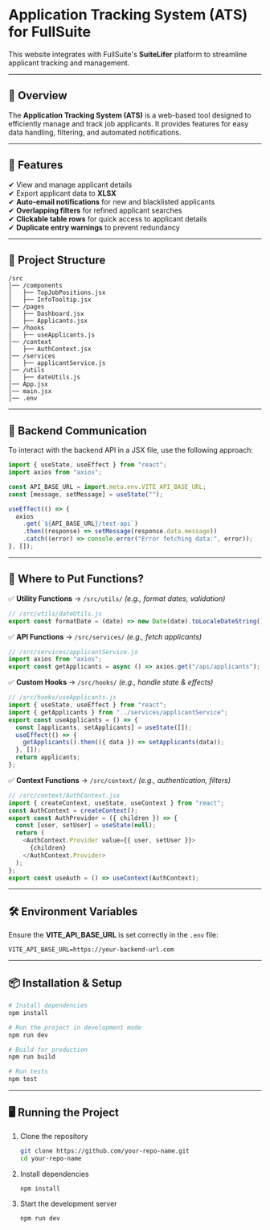 # **Application Tracking System (ATS) for FullSuite**

This website integrates with FullSuite's **SuiteLifer** platform to streamline applicant tracking and management.

---

## **📌 Overview**

The **Application Tracking System (ATS)** is a web-based tool designed to efficiently manage and track job applicants. It provides features for easy data handling, filtering, and automated notifications.

---

## **🚀 Features**

✔ View and manage applicant details  
✔ Export applicant data to **XLSX**  
✔ **Auto-email notifications** for new and blacklisted applicants  
✔ **Overlapping filters** for refined applicant searches  
✔ **Clickable table rows** for quick access to applicant details  
✔ **Duplicate entry warnings** to prevent redundancy

---

## **📂 Project Structure**

```
/src
│── /components
│   ├── TopJobPositions.jsx
│   ├── InfoTooltip.jsx
│── /pages
│   ├── Dashboard.jsx
│   ├── Applicants.jsx
│── /hooks
│   ├── useApplicants.js
│── /context
│   ├── AuthContext.jsx
│── /services
│   ├── applicantService.js
│── /utils
│   ├── dateUtils.js
│── App.jsx
│── main.jsx
│── .env
```

---

## **📡 Backend Communication**

To interact with the backend API in a JSX file, use the following approach:

```jsx
import { useState, useEffect } from "react";
import axios from "axios";

const API_BASE_URL = import.meta.env.VITE_API_BASE_URL;
const [message, setMessage] = useState("");

useEffect(() => {
  axios
    .get(`${API_BASE_URL}/test-api`)
    .then((response) => setMessage(response.data.message))
    .catch((error) => console.error("Error fetching data:", error));
}, []);
```

---

## **📌 Where to Put Functions?**

✅ **Utility Functions** → `/src/utils/` _(e.g., format dates, validation)_

```js
// /src/utils/dateUtils.js
export const formatDate = (date) => new Date(date).toLocaleDateString();
```

✅ **API Functions** → `/src/services/` _(e.g., fetch applicants)_

```js
// /src/services/applicantService.js
import axios from "axios";
export const getApplicants = async () => axios.get("/api/applicants");
```

✅ **Custom Hooks** → `/src/hooks/` _(e.g., handle state & effects)_

```js
// /src/hooks/useApplicants.js
import { useState, useEffect } from "react";
import { getApplicants } from "../services/applicantService";
export const useApplicants = () => {
  const [applicants, setApplicants] = useState([]);
  useEffect(() => {
    getApplicants().then(({ data }) => setApplicants(data));
  }, []);
  return applicants;
};
```

✅ **Context Functions** → `/src/context/` _(e.g., authentication, filters)_

```js
// /src/context/AuthContext.jsx
import { createContext, useState, useContext } from "react";
const AuthContext = createContext();
export const AuthProvider = ({ children }) => {
  const [user, setUser] = useState(null);
  return (
    <AuthContext.Provider value={{ user, setUser }}>
      {children}
    </AuthContext.Provider>
  );
};
export const useAuth = () => useContext(AuthContext);
```

---

## **🛠 Environment Variables**

Ensure the **VITE_API_BASE_URL** is set correctly in the `.env` file:

```
VITE_API_BASE_URL=https://your-backend-url.com
```

---

## **📦 Installation & Setup**

```sh
# Install dependencies
npm install

# Run the project in development mode
npm run dev

# Build for production
npm run build

# Run tests
npm test
```

---

## **🖥️ Running the Project**

1. Clone the repository

   ```sh
   git clone https://github.com/your-repo-name.git
   cd your-repo-name
   ```

2. Install dependencies

   ```sh
   npm install
   ```

3. Start the development server
   ```sh
   npm run dev
   ```
